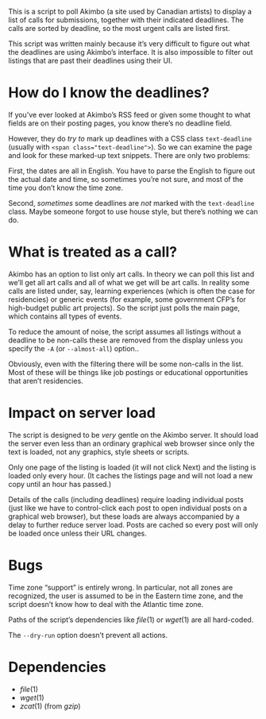 This is a script to poll Akimbo (a site used by Canadian artists) to display
a list of calls for submissions, together with their indicated deadlines.
The calls are sorted by deadline,
so the most urgent calls are listed first.

This script was written mainly because it’s very difficult to figure out what the deadlines are using Akimbo’s interface.
It is also impossible to filter out listings that are past their deadlines using their UI.

How do I know the deadlines?
============================

If you’ve ever looked at Akimbo’s RSS feed or given some thought to what fields are on their posting pages,
you know there’s no deadline field.

However, they do *try to* mark up deadlines with a CSS class `text-deadline` (usually with `<span class="text-deadline">`).
So we can examine the page and look for these marked-up text snippets.
There are only two problems:

First, the dates are all in English.
You have to parse the English to figure out the actual date and time,
so sometimes you’re not sure,
and most of the time you don’t know the time zone.

Second, *sometimes* some deadlines are *not* marked with the `text-deadline` class.
Maybe someone forgot to use house style,
but there’s nothing we can do.

What is treated as a call?
=========================

Akimbo has an option to list only art calls.
In theory we can poll this list and we’ll get all art calls and all of what we get will be art calls. 
In reality some calls are listed under, say, learning experiences
(which is often the case for residencies)
or generic events (for example, some government CFP’s for high-budget public art projects).
So the script just polls the main page, which contains all types of events.

To reduce the amount of noise,
the script assumes
all listings without a deadline
to be non-calls
these are removed from the display unless you specify the `-A` (or `--almost-all`) option..

Obviously, even with the filtering there will be some non-calls in the list.
Most of these will be things like job postings
or educational opportunities that aren’t residencies.

Impact on server load
=====================

The script is designed to be *very* gentle on the Akimbo server.
It should load the server even less than an ordinary graphical web browser
since only the text is loaded, not any graphics, style sheets or scripts.

Only one page of the listing is loaded (it will not click Next)
and the listing is loaded only every hour.
(It caches the listings page and will not load a new copy until an hour has passed.)

Details of the calls (including deadlines)
require loading individual posts
(just like we have to control-click each post to open individual posts on a graphical web browser),
but these loads are always accompanied by a delay to further reduce server load.
Posts are cached so every post will only be loaded once unless their URL changes.

Bugs
====

Time zone “support” is entirely wrong.
In particular, not all zones are recognized,
the user is assumed to be in the Eastern time zone,
and the script doesn’t know how to deal with the Atlantic time zone.

Paths of the script’s dependencies like *file*(1) or *wget*(1) are all hard-coded.

The `--dry-run` option doesn’t prevent all actions.

Dependencies
============

- *file*(1)
- *wget*(1)
- *zcat*(1) (from *gzip*)

